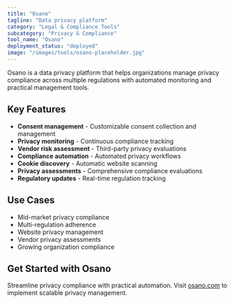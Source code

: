 ```yaml
---
title: "Osano"
tagline: "Data privacy platform"
category: "Legal & Compliance Tools"
subcategory: "Privacy & Compliance"
tool_name: "Osano"
deployment_status: "deployed"
image: "/images/tools/osano-placeholder.jpg"
---
```

Osano is a data privacy platform that helps organizations manage privacy compliance across multiple regulations with automated monitoring and practical management tools.

## Key Features

- **Consent management** - Customizable consent collection and management
- **Privacy monitoring** - Continuous compliance tracking
- **Vendor risk assessment** - Third-party privacy evaluations
- **Compliance automation** - Automated privacy workflows
- **Cookie discovery** - Automatic website scanning
- **Privacy assessments** - Comprehensive compliance evaluations
- **Regulatory updates** - Real-time regulation tracking

## Use Cases

- Mid-market privacy compliance
- Multi-regulation adherence
- Website privacy management
- Vendor privacy assessments
- Growing organization compliance

## Get Started with Osano

Streamline privacy compliance with practical automation. Visit [osano.com](https://www.osano.com) to implement scalable privacy management.
